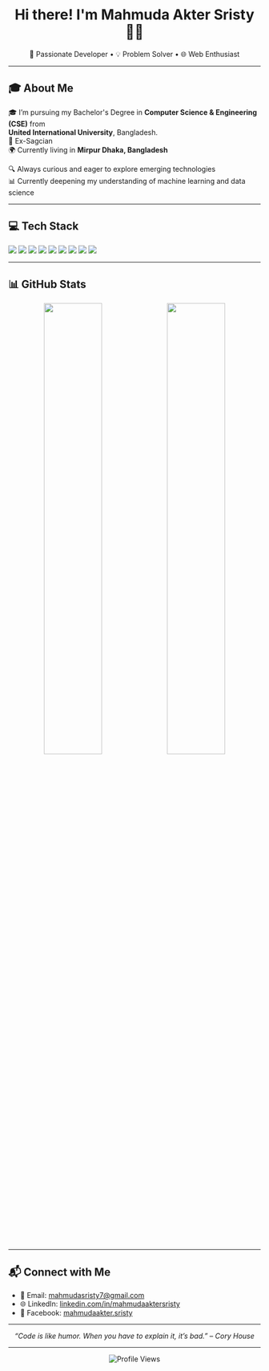 <h1 align="center">Hi there! I'm Mahmuda Akter Sristy 👩‍💻</h1>
<p align="center">🌱 Passionate Developer • 💡 Problem Solver • 🌐 Web Enthusiast</p>

---

## 🎓 About Me

🎓 I’m pursuing my Bachelor's Degree in **Computer Science & Engineering (CSE)** from  
**United International University**, Bangladesh.  
💼 Ex-Sagcian  
🌍 Currently living in **Mirpur Dhaka, Bangladesh**

🔍 Always curious and eager to explore emerging technologies  
📊 Currently deepening my understanding of machine learning and data science

---

## 💻 Tech Stack

<p>
  <img src="https://img.shields.io/badge/C-00599C?style=flat&logo=c&logoColor=white"/>
  <img src="https://img.shields.io/badge/C++-00599C?style=flat&logo=c%2B%2B&logoColor=white"/>
  <img src="https://img.shields.io/badge/Python-3776AB?style=flat&logo=python&logoColor=white"/>
  <img src="https://img.shields.io/badge/PHP-777BB4?style=flat&logo=php&logoColor=white"/>
  <img src="https://img.shields.io/badge/HTML5-E34F26?style=flat&logo=html5&logoColor=white"/>
  <img src="https://img.shields.io/badge/CSS3-1572B6?style=flat&logo=css3&logoColor=white"/>
  <img src="https://img.shields.io/badge/JavaScript-F7DF1E?style=flat&logo=javascript&logoColor=black"/>
  <img src="https://img.shields.io/badge/MySQL-4479A1?style=flat&logo=mysql&logoColor=white"/>
  <img src="https://img.shields.io/badge/Jupyter-F37626?style=flat&logo=jupyter&logoColor=white"/>
</p>

---

## 📊 GitHub Stats

<p align="center">
  <img src="https://github-readme-stats.vercel.app/api?username=MSristy&show_icons=true&theme=tokyonight" width="48%"/>
  <img src="https://github-readme-stats.vercel.app/api/top-langs/?username=MSristy&layout=compact&theme=tokyonight" width="48%"/>
</p>

---

## 📬 Connect with Me

- 📧 Email: [mahmudasristy7@gmail.com](mailto:mahmudasristy7@gmail.com)  
- 🌐 LinkedIn: [linkedin.com/in/mahmudaaktersristy](#)  
- 📘 Facebook: [mahmudaakter.sristy](https://facebook.com/mahmudaakter.sristy)

---

<p align="center"><i>“Code is like humor. When you have to explain it, it’s bad.” – Cory House</i></p>

---

<p align="center">
  <img src="https://komarev.com/ghpvc/?username=MSristy&label=Profile%20Views&color=blueviolet&style=flat" alt="Profile Views"/>
</p>
